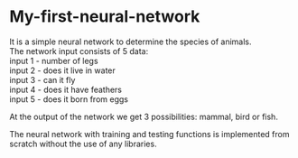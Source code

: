 # My-first-neural-network
It is a simple neural network to determine the species of animals. <br />
The network input consists of 5 data: <br />
input 1 - number of legs  <br />
input 2 - does it live in water <br />
input 3 - can it fly  <br />
input 4 - does it have feathers <br />
input 5 - does it born from eggs  <br />

At the output of the network we get 3 possibilities: mammal, bird or fish.

The neural network with training and testing functions is implemented from scratch without the use of any libraries.

